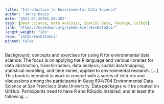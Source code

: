 ```yaml
---
title: "Introduction to Environmental Data Science"
author: "Jerry Davis"
date: "2021-04-20T01:38:30Z"
tags: [Data Science, Data Analysis, Spatial Data, Package, Github]
link: "https://bookdown.org/spedunkler/EnvDataSci/"
length_weight: "28%"
repo: "iGISc/EnvDataSci"
pinned: false
---
```


Background, concepts and exercises for using R for environmental data science. The focus is on applying the R language and various libraries for data abstraction, transformation, data analysis, spatial data/mapping, statistical modeling, and time series, applied to environmental research. [...] This book is intended to work in concert with a series of lectures and discussions among the participants in Geog 604/704 Environmental Data Science at San Francisco State University. Data packages will be created on GitHub. Participants need to have R and RStudio installed, and at least the following ...
